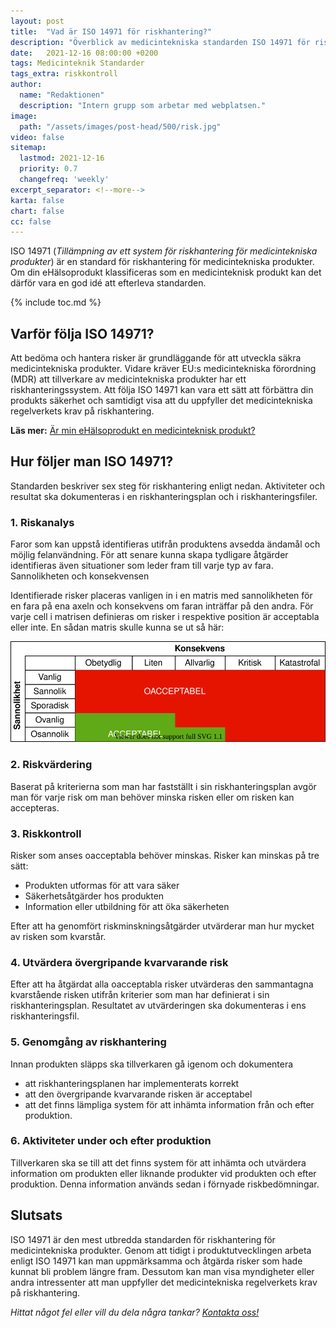 ```yaml
---
layout: post
title:  "Vad är ISO 14971 för riskhantering?"
description: "Överblick av medicintekniska standarden ISO 14971 för riskhantering"
date:   2021-12-16 08:00:00 +0200
tags: Medicinteknik Standarder
tags_extra: riskkontroll
author:
  name: "Redaktionen"
  description: "Intern grupp som arbetar med webplatsen."
image:
  path: "/assets/images/post-head/500/risk.jpg"
video: false
sitemap:
  lastmod: 2021-12-16
  priority: 0.7
  changefreq: 'weekly'
excerpt_separator: <!--more-->
karta: false
chart: false
cc: false
---
```


ISO 14971 (_Tillämpning av ett system för riskhantering för medicintekniska produkter_) är en standard för riskhantering för medicintekniska produkter. Om din eHälsoprodukt klassificeras som en medicinteknisk produkt kan det därför vara en god idé att efterleva standarden.

<!--more-->

{% include toc.md %}

## Varför följa ISO 14971?
Att bedöma och hantera risker är grundläggande för att utveckla säkra medicintekniska produkter. Vidare kräver EU:s medicintekniska förordning (MDR) att tillverkare av medicintekniska produkter har ett riskhanteringssystem. Att följa ISO 14971 kan vara ett sätt att förbättra din produkts säkerhet och samtidigt visa att du uppfyller det medicintekniska regelverkets krav på riskhantering.

**Läs mer:** [Är min eHälsoprodukt en medicinteknisk produkt?](/2021/08/20/medicinteknik.html)
## Hur följer man ISO 14971?
Standarden beskriver sex steg för riskhantering enligt nedan. Aktiviteter och resultat ska dokumenteras i en riskhanteringsplan och i riskhanteringsfiler.
### 1. Riskanalys
Faror som kan uppstå identifieras utifrån produktens avsedda ändamål och möjlig felanvändning. För att senare kunna skapa tydligare åtgärder identifieras även situationer som leder fram till varje typ av fara. Sannolikheten och konsekvensen 

Identifierade risker placeras vanligen in i en matris med sannolikheten för en fara på ena axeln och konsekvens om faran inträffar på den andra. För varje cell i matrisen definieras om risker i respektive position är acceptabla eller inte. En sådan matris skulle kunna se ut så här:

![Exempel på risktabell](/assets/images/post-assets/risktabell.svg "Exempel på risktabell")

### 2. Riskvärdering
Baserat på kriterierna som man har fastställt i sin riskhanteringsplan avgör man för varje risk om man behöver minska risken eller om risken kan accepteras.
### 3. Riskkontroll
Risker som anses oacceptabla behöver minskas. Risker kan minskas på tre sätt:

* Produkten utformas för att vara säker
* Säkerhetsåtgärder hos produkten
* Information eller utbildning för att öka säkerheten

Efter att ha genomfört riskminskningsåtgärder utvärderar man hur mycket av risken som kvarstår.
### 4. Utvärdera övergripande kvarvarande risk
Efter att ha åtgärdat alla oacceptabla risker utvärderas den sammantagna kvarstående risken utifrån kriterier som man har definierat i sin riskhanteringsplan. Resultatet av utvärderingen ska dokumenteras i ens riskhanteringsfil.
### 5. Genomgång av riskhantering
Innan produkten släpps ska tillverkaren gå igenom och dokumentera 

* att riskhanteringsplanen har implementerats korrekt
* att den övergripande kvarvarande risken är acceptabel
* att det finns lämpliga system för att inhämta information från och efter produktion.

### 6. Aktiviteter under och efter produktion
Tillverkaren ska se till att det finns system för att inhämta och utvärdera information om produkten eller liknande produkter vid produkten och efter produktion. Denna information används sedan i förnyade riskbedömningar.

## Slutsats
ISO 14971 är den mest utbredda standarden för riskhantering för medicintekniska produkter. Genom att tidigt i produktutvecklingen arbeta enligt ISO 14971 kan man uppmärksamma och åtgärda risker som hade kunnat bli problem längre fram. Dessutom kan man visa myndigheter eller andra intressenter att man uppfyller det medicintekniska regelverkets krav på riskhantering.

_Hittat något fel eller vill du dela några tankar? [Kontakta oss!](/index.html#form-message)_